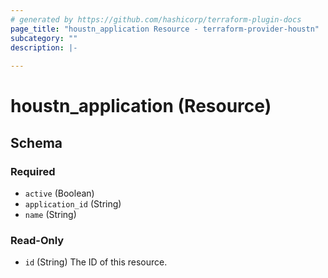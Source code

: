 ```yaml
---
# generated by https://github.com/hashicorp/terraform-plugin-docs
page_title: "houstn_application Resource - terraform-provider-houstn"
subcategory: ""
description: |-
  
---
```


# houstn_application (Resource)





<!-- schema generated by tfplugindocs -->
## Schema

### Required

- `active` (Boolean)
- `application_id` (String)
- `name` (String)

### Read-Only

- `id` (String) The ID of this resource.


